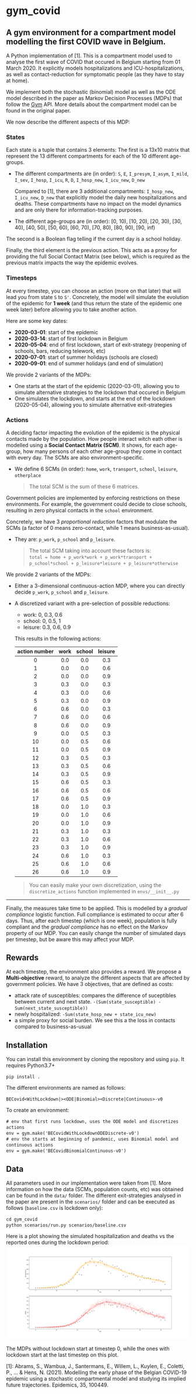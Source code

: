 # gym_covid
## A gym environment for a compartment model modelling the first COVID wave in Belgium.

A Python implementation of [1]. This is a compartment model used to analyse the first wave of COVID that occured in Belgium starting from 01 March 2020. It explicitly models hospitalizations and ICU-hospitalizations, as well as contact-reduction for symptomatic people (as they have to stay at home).

We implement both the stochastic (binomial) model as well as the ODE model described in the paper as Markov Decision Processes (MDPs) that follow the [Gym](https://github.com/openai/gym) API. More details about the compartment model can be found in the original paper.

 We now describe the different aspects of this MDP:

### States

Each state is a tuple that contains 3 elements:
The first is a 13x10 matrix that represent the 13 different compartments for each of the 10 different age-groups.

 - The different compartments are (in order): `S`, `E`, `I_presym`, `I_asym`, `I_mild`, `I_sev`, `I_hosp`, `I_icu`, `R`, `D`, `I_hosp_new`, `I_icu_new`, `D_new`

   Compared to [1], there are 3 additional compartments: `I_hosp_new`, `I_icu_new`, `D_new` that explicitly model the daily new hospitalizations and deaths. These compartments have no impact on the model dynamics and are only there for information-tracking purposes.

 - The different age-groups are (in order): [0, 10), [10, 20), [20, 30), [30, 40), [40, 50), [50, 60), [60, 70), [70, 80), [80, 90), [90, inf)

 The second is a Boolean flag telling if the current day is a school holiday.

 Finally, the third element is the previous action. This acts as a proxy for providing the full Social Contact Matrix (see below), which is required as the previous matrix impacts the way the epidemic evolves.

### Timesteps

At every timestep, you can choose an action (more on that later) that will lead you from state `S` to `S'`. Concretely, the model will simulate the evolution of the epidemic for **1 week** (and thus return the state of the epidemic one week later) before allowing you to take another action. 

Here are some key dates:
 - **2020-03-01**: start of the epidemic
 - **2020-03-14**: start of first lockdown in Belgium
 - **2020-05-04**: end of first lockdown, start of exit-strategy (reopening of schools, bars, reducing telework, etc)
 - **2020-07-01**: start of summer holidays (schools are closed)
 - **2020-09-01**: end of summer holidays (and end of simulation)

We provide 2 variants of the MDPs:
 - One starts at the start of the epidemic (2020-03-01), allowing you to simulate alternative strategies to the lockdown that occured in Belgium
 - One simulates the lockdown, and starts at the end of the lockdown (2020-05-04), allowing you to simulate alternative exit-strategies

### Actions

A deciding factor impacting the evolution of the epidemic is the physical contacts made by the population. How people interact witch eath other is modelled using a **Social Contact Matrix (SCM)**. It shows, for each age-group, how many persons of each other age-group they come in contact with every day. The SCMs are also environment-specific.

 - We define 6 SCMs (in order): `home`, `work`, `transport`, `school`, `leisure`, `otherplace`

   > The total SCM is the sum of these 6 matrices.

Government policies are implemented by enforcing restrictions on these environments. For example, the government could decide to close schools, resulting in zero physical contacts in the `school` environment.

Concretely, we have 3 *proportional reduction* factors that modulate the SCMs (a factor of 0 means zero-contact, while 1 means business-as-usual).

 - They are: `p_work`, `p_school` and `p_leisure`.

   > The total SCM  taking into account these factors is:  
   `total = home + p_work*work + p_work*transport + p_school*school + p_leisure*leisure + p_leisure*otherwise`

We provide 2 variants of the MDPs:
 - Either a 3-dimensional continuous-action MDP, where you can directly decide `p_work`, `p_school` and `p_leisure`.
 - A discretized variant with a pre-selection of possible reductions:
   * work: 0, 0.3, 0.6
   * school: 0, 0.5, 1
   * leisure: 0.3, 0.6, 0.9

   This results in the following actions:

    |action number|work|school|leisure|
    |:-----------:|:--:|:----:|:-----:|
    |0|0.0|0.0|0.3|
    |1|0.0|0.0|0.6|
    |2|0.0|0.0|0.9|
    |3|0.3|0.0|0.3|
    |4|0.3|0.0|0.6|
    |5|0.3|0.0|0.9|
    |6|0.6|0.0|0.3|
    |7|0.6|0.0|0.6|
    |8|0.6|0.0|0.9|
    |9|0.0|0.5|0.3|
    |10|0.0|0.5|0.6|
    |11|0.0|0.5|0.9|
    |12|0.3|0.5|0.3|
    |13|0.3|0.5|0.6|
    |14|0.3|0.5|0.9|
    |15|0.6|0.5|0.3|
    |16|0.6|0.5|0.6|
    |17|0.6|0.5|0.9|
    |18|0.0|1.0|0.3|
    |19|0.0|1.0|0.6|
    |20|0.0|1.0|0.9|
    |21|0.3|1.0|0.3|
    |22|0.3|1.0|0.6|
    |23|0.3|1.0|0.9|
    |24|0.6|1.0|0.3|
    |25|0.6|1.0|0.6|
    |26|0.6|1.0|0.9|

   > You can easily make your own discretization, using the `discretize_actions` function implemented in `envs/__init__.py`

________________
Finally, the measures take time to be applied. This is modelled by a *gradual compliance* logistic function. Full compliance is estimated to occur after 6 days. Thus, after each timestep (which is one week), population is fully compliant and the *gradual compliance* has no effect on the Markov property of our MDP. You can easily change the number of simulated days per timestep, but be aware this may affect your MDP.

## Rewards

At each timestep, the environment also provides a reward. We propose a **Multi-objective** reward, to analyze the different aspects that are affected by government policies.
We have 3 objectives, that are defined as costs:
 - attack rate of susceptibles: compares the difference of suceptibles between current and next state. `-(Sum(state_susceptible) - Sum(next_state_susceptible))`
 - newly hospitalized: `-Sum(state_hosp_new + state_icu_new)`
 - a simple proxy for social burden. We see this a the loss in contacts compared to business-as-usual

## Installation

You can install this environment by cloning the repository and using `pip`. It requires Python3.7+

```
pip install .
```

The different environments are named as follows:
```
BECovid<WithLockdown|><ODE|Binomial><Discrete|Continuous>-v0
```

To create an environment:
```
# env that first runs lockdown, uses the ODE model and discretizes actions
env = gym.make('BECovidWithLockdownODEDiscrete-v0')
# env the starts at beginning of pandemic, uses Binomial model and continuous actions
env = gym.make('BECovidBinomialContinuous-v0')
```

## Data

All parameters used in our implementation were taken from [1]. More information on how the data (SCMs, population counts, etc) was obtained can be found in the `data/` folder. The different exit-strategies analysed in the paper are present in the `scenarios/` folder and can be executed as follows (`baseline.csv` is lockdown only):
```
cd gym_covid
python scenarios/run.py scenarios/baseline.csv
```

Here is a plot showing the simulated hospitalization and deaths vs the reported ones during the lockdown period:
![wave 1 simulation](/docs/assets/wave1.png "A simulation of the first wave")

The MDPs without lockdown start at timestep 0, while the ones with lockdown start at the last timestep on this plot. 

[1]: Abrams, S., Wambua, J., Santermans, E., Willem, L., Kuylen, E., Coletti, P., ... & Hens, N. (2021). Modelling the early phase of the Belgian COVID-19 epidemic using a stochastic compartmental model and studying its implied future trajectories. Epidemics, 35, 100449.
